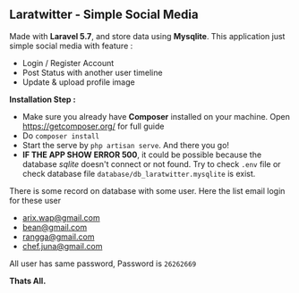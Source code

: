 ## Laratwitter - Simple Social Media
Made with <strong>Laravel 5.7</strong>, and store data using <strong>Mysqlite</strong>.
This application just simple social media with feature :
- Login / Register Account
- Post Status with another user timeline
- Update & upload profile image

<strong>Installation Step :</strong>
- Make sure you already have <strong>Composer</strong> installed on your machine. Open https://getcomposer.org/ for full guide
- Do <code>composer install</code>
- Start the serve by <code>php artisan serve</code>. And there you go!
- <strong>IF THE APP SHOW ERROR 500</strong>, it could be possible because the database <em>sqlite</em> doesn't connect or not found. Try to check <code>.env</code> file or check database file <code>database/db_laratwitter.mysqlite</code> is exist.

There is some record on database with some user. Here the list email login for these user
- arix.wap@gmail.com
- bean@gmail.com
- rangga@gmail.com
- chef.juna@gmail.com

All user has same password, Password is <code>26262669</code>

<strong>Thats All.</strong>